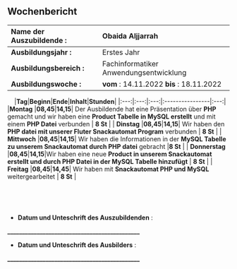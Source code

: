 ## Wochenbericht

| **Name der Auszubildende :** | Obaida Aljjarrah|
|:--------|:--------|
| **Ausbildungsjahr :** | Erstes Jahr |
| **Ausbildungsbereich :** | Fachinformatiker Anwendungsentwicklung |
| **Ausbildungswoche :** | **vom** : 14.11.2022 **bis** : 18.11.2022 |

&nbsp;
&nbsp;
|**Tag**|**Beginn**|**Ende**|**Inhalt**|**Stunden**|
|:---:|:---:|:---:|:----------------|:---:|
|**Montag** |**08,45**|**14,15**|  Der Ausbildende hat eine Präsentation über **PHP** gemacht und wir haben eine **Product Tabelle in MySQL erstellt** und mit einem **PHP Datei** verbunden   | **8 St** |
| **Dinstag** |**08,45**|**14,15**| Wir haben den **PHP datei mit unserer Fluter Snackautomat Program** verbunden | **8 St**  |
| **Mittwoch** |**08,45**|**14,15**| Wir haben die Informationen in der **MySQL Tabelle zu unserem Snackautomat durch PHP datei** gebracht |**8 St** |
| **Donnerstag** |**08,45**|**14,15**|Wir haben eine neue **Product in unserem Snackautomat erstellt und durch PHP Datei in der MySQL Tabelle hinzufügt**  | **8 St** |
| **Freitag** |**08,45**|**14,45**| Wir haben mit **Snackautomat PHP und MySQL** weitergearbeitet | **8 St** |

&nbsp;

&nbsp;

* **Datum und Unteschrift des Auszubildenden** :
&nbsp;
&nbsp;

**_____________________________________________**
&nbsp;
&nbsp;

* **Datum und Unteschrift des Ausbilders** :
&nbsp;
&nbsp;

**_____________________________________________**